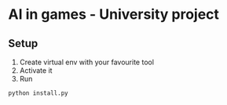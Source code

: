 # AI in games - University project

## Setup
1. Create virtual env with your favourite tool
2. Activate it
3. Run
```bash
python install.py
```